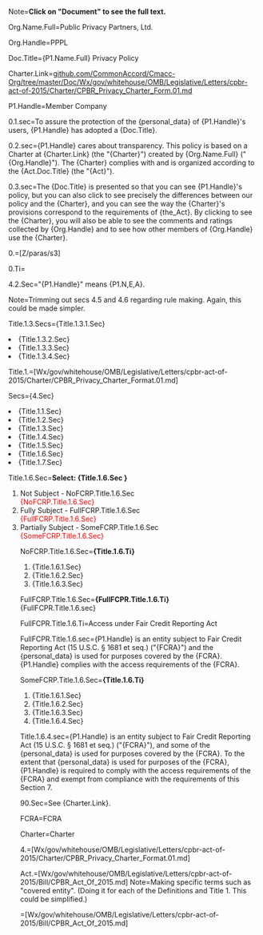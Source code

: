 Note=<b>Click on "Document" to see the full text.</b> 

Org.Name.Full=<span class="person">Public Privacy Partners, Ltd.</span>

Org.Handle=<span class="person">PPPL</span>

Doc.Title={P1.Name.Full} Privacy Policy

Charter.Link=<a href="http://github.com/CommonAccord/Cmacc-Org/tree/master/Doc/Wx/gov/whitehouse/OMB/Legislative/Letters/cpbr-act-of-2015/Charter/CPBR_Privacy_Charter_Form.01.md">github.com/CommonAccord/Cmacc-Org/tree/master/Doc/Wx/gov/whitehouse/OMB/Legislative/Letters/cpbr-act-of-2015/Charter/CPBR_Privacy_Charter_Form.01.md</a>

P1.Handle=<span class="person">Member Company</span>

0.1.sec=To assure the protection of the {personal_data} of {P1.Handle}'s users, {P1.Handle} has adopted a {Doc.Title}.

0.2.sec={P1.Handle} cares about transparency.  This policy is based on a Charter at {Charter.Link} (the "{Charter}") created by {Org.Name.Full} ("{Org.Handle}").  The {Charter} complies with and is organized according to the {Act.Doc.Title}  (the "{Act}").

0.3.sec=The {Doc.Title} is presented so that you can see {P1.Handle}'s policy, but you can also click to see precisely the differences between our policy and the {Charter}, and you can see the way the {Charter}'s provisions correspond to the requirements of {the_Act}.  By clicking to see the {Charter}, you will also be able to see the comments and ratings collected by {Org.Handle} and to see how other members of {Org.Handle} use the {Charter}. 

0.=[Z/paras/s3]

0.Ti=</i>

4.2.Sec="{P1.Handle}" means {P1.N,E,A}.

Note=Trimming out secs 4.5 and 4.6 regarding rule making.  Again, this could be made simpler.

Title.1.3.Secs={Title.1.3.1.Sec}<li>{Title.1.3.2.Sec}<li>{Title.1.3.3.Sec}<li>{Title.1.3.4.Sec}

Title.1.=[Wx/gov/whitehouse/OMB/Legislative/Letters/cpbr-act-of-2015/Charter/CPBR_Privacy_Charter_Format.01.md]


Secs={4.Sec}<li>{Title.1.1.Sec}<li>{Title.1.2.Sec}<li>{Title.1.3.Sec}<li>{Title.1.4.Sec}<li>{Title.1.5.Sec}<li>{Title.1.6.Sec}<li>{Title.1.7.Sec}

Title.1.6.Sec=<b>Select: {Title.1.6.Sec }</b><ol><li>Not Subject - NoFCRP.Title.1.6.Sec<br><font color="red">{NoFCRP.Title.1.6.Sec}</font><li>Fully Subject - FullFCRP.Title.1.6.Sec<br><font color="red">{FullFCRP.Title.1.6.Sec}</font><li>Partially Subject - SomeFCRP.Title.1.6.Sec<br><font color="red">{SomeFCRP.Title.1.6.Sec}</font>


NoFCRP.Title.1.6.Sec=<b>{Title.1.6.Ti}</b><ol><li>{Title.1.6.1.Sec}<li>{Title.1.6.2.Sec}<li>{Title.1.6.3.Sec}</ol>

FullFCRP.Title.1.6.Sec=<b>{FullFCPR.Title.1.6.Ti}</b><br>{FullFCPR.Title.1.6.sec}

FullFCPR.Title.1.6.Ti=Access under Fair Credit Reporting Act

FullFCPR.Title.1.6.sec={P1.Handle} is an entity subject to Fair Credit Reporting Act (15 U.S.C. § 1681 et seq.) ("{FCRA}") and the {personal_data} is used for purposes covered by the {FCRA}.  {P1.Handle} complies with the access requirements of the {FCRA}.

SomeFCRP.Title.1.6.Sec=<b>{Title.1.6.Ti}</b><ol><li>{Title.1.6.1.Sec}<li>{Title.1.6.2.Sec}<li>{Title.1.6.3.Sec}<li>{Title.1.6.4.Sec}</ol>

Title.1.6.4.sec={P1.Handle} is an entity subject to Fair Credit Reporting Act (15 U.S.C. § 1681 et seq.) ("{FCRA}"), and some of the {personal_data} is used for purposes covered by the {FCRA}.  To the extent that {personal_data} is used for purposes of the {FCRA}, {P1.Handle} is required to comply with the access requirements of the {FCRA} and exempt from compliance with the requirements of this Section 7.

90.Sec=See {Charter.Link}.

FCRA=<span class="definedterm">FCRA</span>

Charter=<span class="definedterm">Charter</span>


4.=[Wx/gov/whitehouse/OMB/Legislative/Letters/cpbr-act-of-2015/Charter/CPBR_Privacy_Charter_Format.01.md]

Act.=[Wx/gov/whitehouse/OMB/Legislative/Letters/cpbr-act-of-2015/Bill/CPBR_Act_Of_2015.md]
Note=Making specific terms such as "covered entity".  (Doing it for each of the Definitions and Title 1.  This could be simplified.)

=[Wx/gov/whitehouse/OMB/Legislative/Letters/cpbr-act-of-2015/Bill/CPBR_Act_Of_2015.md]

  
